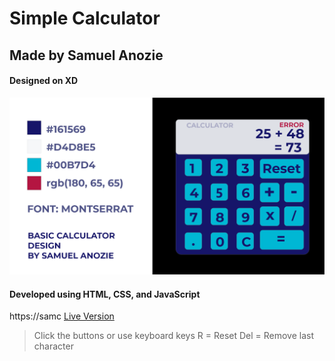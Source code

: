 # Simple Calculator
## Made by Samuel Anozie

#### Designed on XD
![Design](/designxd.png)
#### Developed using HTML, CSS, and JavaScript
https://samc
[Live Version](https://samcoded.github.io/Simple-Calculator/)

>Click the buttons or use keyboard keys
>R = Reset
>Del = Remove last character
